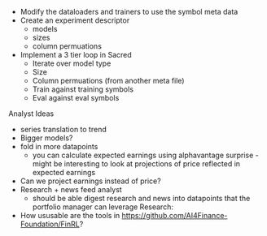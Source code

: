* Modify the dataloaders and trainers to use the symbol meta data
* Create an experiment descriptor
  * models
  * sizes
  * column permuations
* Implement a 3 tier loop in Sacred
  * Iterate over model type
  * Size
  * Column permuations (from another meta file)
  * Train against training symbols
  * Eval against eval symbols

Analyst Ideas
* series translation to trend
* Bigger models?
* fold in more datapoints
  * you can calculate expected earnings using alphavantage surprise - might be interesting to look at projections of price reflected in expected earnings
* Can we project earnings instead of price?
* Research + news feed analyst 
  * should be able digest research and news into datapoints that the portfolio manager can leverage
Research:
* How ususable are the tools in https://github.com/AI4Finance-Foundation/FinRL?
